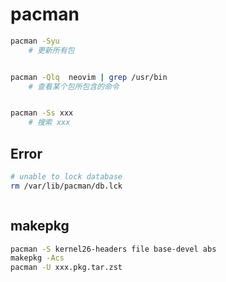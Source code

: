 # pacman


```sh
pacman -Syu
    # 更新所有包


pacman -Qlq  neovim | grep /usr/bin
    # 查看某个包所包含的命令


pacman -Ss xxx
    # 搜索 xxx
```



## Error
```sh
# unable to lock database
rm /var/lib/pacman/db.lck



```


## makepkg
```sh
pacman -S kernel26-headers file base-devel abs
makepkg -Acs
pacman -U xxx.pkg.tar.zst

```
